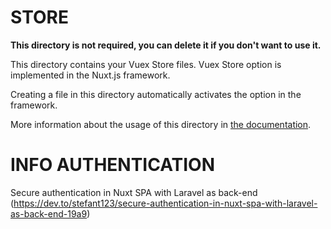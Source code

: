 # STORE

**This directory is not required, you can delete it if you don't want to use it.**

This directory contains your Vuex Store files.
Vuex Store option is implemented in the Nuxt.js framework.

Creating a file in this directory automatically activates the option in the framework.

More information about the usage of this directory in [the documentation](https://nuxtjs.org/guide/vuex-store).


# INFO AUTHENTICATION
Secure authentication in Nuxt SPA with Laravel as back-end
(https://dev.to/stefant123/secure-authentication-in-nuxt-spa-with-laravel-as-back-end-19a9)
